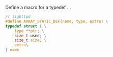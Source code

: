 
Define a macro for a typedef ...

```c
// lighttpd
#define ARRAY_STATIC_DEF(name, type, extra) \
typedef struct { \
	type **ptr; \
	size_t used; \
	size_t size; \
	extra\
} name
```
